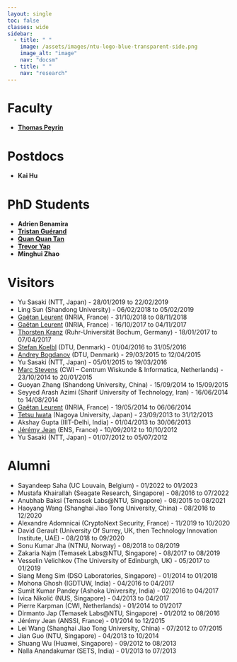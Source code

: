 ```yaml
---
layout: single
toc: false
classes: wide
sidebar:
  - title: " "
    image: /assets/images/ntu-logo-blue-transparent-side.png
    image_alt: "image"
    nav: "docsm"
  - title: " "
    nav: "research"
---
```


# Faculty

- **[Thomas Peyrin](https://thomaspeyrin.github.io/web/)**


# Postdocs

- **Kai Hu**


# PhD Students

- **Adrien Benamira**
- **[Tristan Guérand](https://tguerand.github.io/)**
- **[Quan Quan Tan](https://quanquantan.github.io/home.html)**
- **[Trevor Yap](https://yap231995.github.io/#)** 
- **Minghui Zhao**


# Visitors

- Yu Sasaki (NTT, Japan) - 28/01/2019 to 22/02/2019
- Ling Sun (Shandong University) - 06/02/2018 to 05/02/2019
- [Gaëtan Leurent](http://www.di.ens.fr/~leurent/) (INRIA, France) - 31/10/2018 to 08/11/2018
- [Gaëtan Leurent](http://www.di.ens.fr/~leurent/) (INRIA, France) - 16/10/2017 to 04/11/2017
- [Thorsten Kranz](http://www.crypto.ruhr-uni-bochum.de/staff/kranz.html.en) (Ruhr-Universität Bochum, Germany) - 18/01/2017 to 07/04/2017
- [Stefan Koelbl](http://www2.compute.dtu.dk/~stek/) (DTU, Denmark) - 01/04/2016 to 31/05/2016
- [Andrey Bogdanov](http://www2.compute.dtu.dk/~anbog/) (DTU, Denmark) - 29/03/2015 to 12/04/2015
- Yu Sasaki (NTT, Japan) - 05/01/2015 to 19/03/2016
- [Marc Stevens](https://marc-stevens.nl/research/) (CWI – Centrum Wiskunde & Informatica, Netherlands) - 23/10/2014 to 20/01/2015
- Guoyan Zhang (Shandong University, China) - 15/09/2014 to 15/09/2015
- Seyyed Arash Azimi (Sharif University of Technology, Iran) - 16/06/2014 to 14/08/2014
- [Gaëtan Leurent](http://www.di.ens.fr/~leurent/) (INRIA, France) - 19/05/2014 to 06/06/2014
- [Tetsu Iwata](http://www.nuee.nagoya-u.ac.jp/labs/tiwata/) (Nagoya University, Japan) - 23/09/2013 to 31/12/2013
- Akshay Gupta (IIIT-Delhi, India) - 01/04/2013 to 30/06/2013
- [Jérémy Jean](http://www.di.ens.fr/~jean/) (ENS, France) - 10/09/2012 to 10/10/2012
- Yu Sasaki (NTT, Japan) - 01/07/2012 to 05/07/2012

# Alumni

- Sayandeep Saha (UC Louvain, Belgium) - 01/2022 to 01/2023
- Mustafa Khairallah (Seagate Research, Singapore) - 08/2016 to 07/2022
- Anubhab Baksi (Temasek Labs@NTU, Singapore) - 08/2015 to 08/2021
- Haoyang Wang (Shanghai Jiao Tong University, China) - 08/2016 to 12/2020  
- Alexandre Adomnicai (CryptoNext Security, France) - 11/2019 to 10/2020  
- David Gerault (University Of Surrey, UK, then Technology Innovation Institute, UAE) - 08/2018 to 09/2020
- Sonu Kumar Jha (NTNU, Norway) - 08/2018 to 08/2019
- Zakaria Najm (Temasek Labs@NTU, Singapore) - 08/2017 to 08/2019
- Vesselin Velichkov (The University of Edinburgh, UK) - 05/2017 to 01/2019
- Siang Meng Sim (DSO Laboratories, Singapore) - 01/2014 to 01/2018
- Mohona Ghosh (IGDTUW, India) - 04/2016 to 04/2017
- Sumit Kumar Pandey (Ashoka University, India) - 02/2016 to 04/2017
- Ivica Nikolić (NUS, Singapore) - 04/2013 to 04/2017
- Pierre Karpman (CWI, Netherlands) - 01/2014 to 01/2017
- Dirmanto Jap (Temasek Labs@NTU, Singapore) - 01/2012 to 08/2016
- Jérémy Jean (ANSSI, France) - 01/2014 to 12/2015
- Lei Wang (Shanghai Jiao Tong University, China) - 07/2012 to 07/2015
- Jian Guo (NTU, Singapore) - 04/2013 to 10/2014
- Shuang Wu (Huawei, Singapore) - 09/2012 to 08/2013
- Nalla Anandakumar (SETS, India) - 01/2013 to 07/2013

